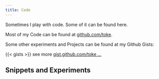 ```yaml
---
title: Code
---
```


Sometimes I play with code. Some of it can be found here.

Most of my Code can be found at [github.com/toke](https://github.com/toke).

Some other experiments and Projects can be found at my Github
Gists:

{{< gists >}}
see more [gist.github.com/toke …](https://gist.github.com/toke)

## Snippets and Experiments

<!-- List items …-->
